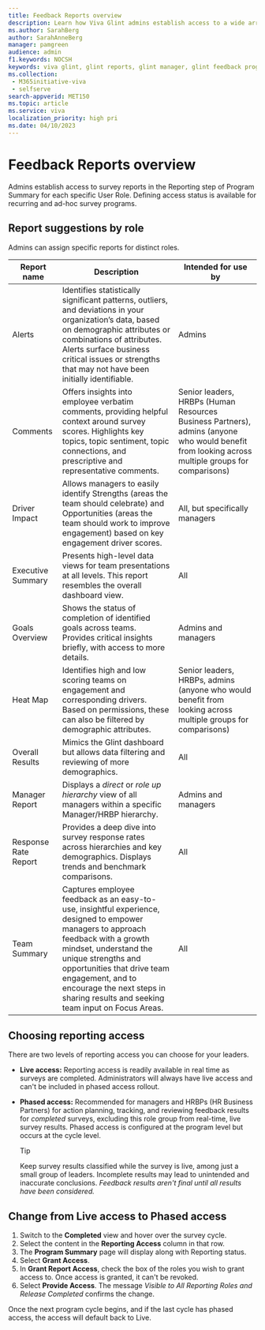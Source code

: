 ```yaml
---
title: Feedback Reports overview
description: Learn how Viva Glint admins establish access to a wide array of reports for each specific manager.
ms.author: SarahBerg
author: SarahAnneBerg
manager: pamgreen
audience: admin
f1.keywords: NOCSH
keywords: viva glint, glint reports, glint manager, glint feedback program, glint survey
ms.collection: 
 - M365initiative-viva
 - selfserve
search-appverid: MET150
ms.topic: article
ms.service: viva
localization_priority: high pri
ms.date: 04/10/2023
---
```


# Feedback Reports overview

Admins establish access to survey reports in the Reporting step of Program Summary for each specific User Role. Defining access status is available for recurring and ad-hoc survey programs.

## Report suggestions by role

Admins can assign specific reports for distinct roles.

| **Report name** | **Description** | **Intended for use by** |
|---|---|---|
| Alerts | Identifies statistically significant patterns, outliers, and deviations in your organization’s data, based on demographic attributes or combinations of attributes. Alerts surface business critical issues or strengths that may not have been initially identifiable. | Admins |
| Comments | Offers insights into employee verbatim comments, providing helpful context around survey scores. Highlights key topics, topic sentiment, topic connections, and prescriptive and representative comments. | Senior leaders, HRBPs (Human Resources Business Partners), admins (anyone who would benefit from looking across multiple groups for comparisons) |
| Driver Impact | Allows managers to easily identify Strengths (areas the team should celebrate) and Opportunities (areas the team should work to improve engagement) based on key engagement driver scores. | All, but specifically managers |
| Executive Summary | Presents high-level data views for team presentations at all levels. This report resembles the overall dashboard view. | All |
| Goals Overview | Shows the status of completion of identified goals across teams. Provides critical insights briefly, with access to more details. | Admins and managers |
| Heat Map | Identifies high and low scoring teams on engagement and corresponding drivers. Based on permissions, these can also be filtered by demographic attributes. | Senior leaders, HRBPs, admins (anyone who would benefit from looking across multiple groups for comparisons) |
| Overall Results | Mimics the Glint dashboard but allows data filtering and reviewing of more demographics. | All |
| Manager Report | Displays a *direct* or *role up hierarchy* view of all managers within a specific Manager/HRBP hierarchy. | Admins and managers |
| Response Rate Report | Provides a deep dive into survey response rates across hierarchies and key demographics. Displays trends and benchmark comparisons. | All |
| Team Summary | Captures employee feedback as an easy-to-use, insightful experience, designed to empower managers to approach feedback with a growth mindset, understand the unique strengths and opportunities that drive team engagement, and to encourage the next steps in sharing results and seeking team input on Focus Areas. | All |

## Choosing reporting access

There are two levels of reporting access you can choose for your leaders.

- **Live access:** Reporting access is readily available in real time as surveys are completed. Administrators will always have live access and can't be included in phased access rollout.
- **Phased access:** Recommended for managers and HRBPs (HR Business Partners) for action planning, tracking, and reviewing feedback results for *completed* surveys, excluding this role group from real-time, live survey results. Phased access is configured at the program level but occurs at the cycle level.

  >[!TIP]
  > Keep survey results classified while the survey is live, among just a small group of leaders. Incomplete results may lead to unintended and inaccurate conclusions. *Feedback results aren't final until all results have been considered.*

## Change from Live access to Phased access

1. Switch to the **Completed** view and hover over the survey cycle.
2. Select the content in the **Reporting Access** column in that row.
3. The **Program Summary** page will display along with Reporting status.
4. Select **Grant Access**.
5. In **Grant Report Access**, check the box of the roles you wish to grant access to. Once access is granted, it can't be revoked.
6. Select **Provide Access**. The message *Visible to All Reporting Roles and Release Completed* confirms the change.

Once the next program cycle begins, and if the last cycle has phased access, the access will default back to Live.